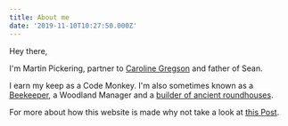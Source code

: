 ```yaml
---
title: About me
date: '2019-11-10T10:27:50.000Z'
---
```


Hey there,

I'm Martin Pickering, partner to [Caroline Gregson](https://www.carolinegregson.com/ "Caroline's website") and father of Sean.

I earn my keep as a Code Monkey. I'm also sometimes known as a [Beekeeper](https://www.devabees.com/ "it's all about the bees"), a Woodland Manager and a
[builder of ancient roundhouses](https://www.english-heritage.org.uk/visit/places/beeston-castle-and-woodland-park/beeston-roundhouse/ "one I made earlier").

For more about how this website is made why not take a look at [this Post](/posts/this-website/what-makes-up-this-website/ "").
